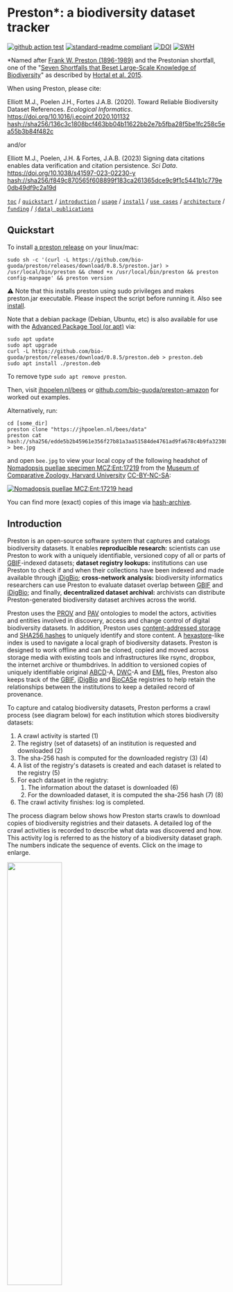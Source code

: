 # Preston*: a biodiversity dataset tracker

[![github action test](https://github.com/bio-guoda/preston/actions/workflows/maven.yml/badge.svg)](https://github.com/bio-guoda/preston/actions/workflows/maven.yml) [![standard-readme compliant](https://img.shields.io/badge/standard--readme-OK-green.svg?style=flat-square)](https://github.com/RichardLitt/standard-readme) [![DOI](https://zenodo.org/badge/DOI/10.5281/zenodo.1410544.svg)](https://doi.org/10.5281/zenodo.1410544) [![SWH](https://archive.softwareheritage.org/badge/swh:1:dir:dc8541724e2ef24935762a206c43afda97af1f9f/)](https://archive.softwareheritage.org/swh:1:dir:dc8541724e2ef24935762a206c43afda97af1f9f;origin=https://github.com/bio-guoda/preston;visit=swh:1:snp:6d8f8de5f4d16a339f600e4bf15f96550aa82fac;anchor=swh:1:rev:2a4f0e2a4d8f0f6a50584792bfe8dad0541746bc)

 *Named after [Frank W. Preston (1896-1989)](https://en.wikipedia.org/wiki/Frank_W._Preston) and the Prestonian shortfall, one of the "[Seven Shortfalls that Beset Large-Scale Knowledge of Biodiversity](https://doi.org/10.1146/annurev-ecolsys-112414-054400)" as described by [Hortal et al. 2015](https://doi.org/10.1146/annurev-ecolsys-112414-054400).

When using Preston, please cite:

Elliott M.J., Poelen J.H., Fortes J.A.B. (2020). Toward Reliable Biodiversity Dataset References. *Ecological Informatics*. https://doi.org/10.1016/j.ecoinf.2020.101132 [hash://sha256/136c3c1808bcf463bb04b11622bb2e7b5fba28f5be1fc258c5ea55b3b84f482c](https://linker.bio/hash://sha256/136c3c1808bcf463bb04b11622bb2e7b5fba28f5be1fc258c5ea55b3b84f482c) 

and/or

Elliott M.J., Poelen, J.H. & Fortes, J.A.B. (2023) Signing data citations enables data verification and citation persistence. *Sci Data*. https://doi.org/10.1038/s41597-023-02230-y [hash://sha256/f849c870565f608899f183ca261365dce9c9f1c5441b1c779e0db49df9c2a19d](https://linker.bio/hash://sha256/f849c870565f608899f183ca261365dce9c9f1c5441b1c779e0db49df9c2a19d) 


[`toc`](#table-of-contents) / [`quickstart`](#quickstart) / [`introduction`](#introduction) / [`usage`](#usage) / [`install`](#install) / [`use cases`](#use-cases) / [`architecture`](docs/architecture.md) / [`funding`](#funding) / [`(data) publications`](#publications)

## Quickstart
To install [a preston release](../../releases) on your linux/mac: 

```console
sudo sh -c '(curl -L https://github.com/bio-guoda/preston/releases/download/0.8.5/preston.jar) > /usr/local/bin/preston && chmod +x /usr/local/bin/preston && preston config-manpage' && preston version
```
:warning: Note that this installs preston using sudo privileges and makes preston.jar executable. Please inspect the script before running it. Also see [install](#install).

Note that a debian package (Debian, Ubuntu, etc) is also available for use with the [Advanced Package Tool (or apt)](https://en.wikipedia.org/wiki/APT_(software)) via:

```console
sudo apt update
sudo apt upgrade
curl -L https://github.com/bio-guoda/preston/releases/download/0.8.5/preston.deb > preston.deb
sudo apt install ./preston.deb
```

To remove type ```sudo apt remove preston```.


Then, visit [jhpoelen.nl/bees](https://jhpoelen.nl/bees) or [github.com/bio-guoda/preston-amazon](https://github.com/bio-guoda/preston-amazon) for worked out examples. 

Alternatively, run:

```
cd [some_dir]
preston clone "https://jhpoelen.nl/bees/data"
preston cat hash://sha256/edde5b2b45961e356f27b81a3aa51584de4761ad9fa678c4b9fa3230808ea356 > bee.jpg
```
and open ```bee.jpg``` to view your local copy of the following headshot of [Nomadopsis puellae specimen MCZ:Ent:17219](https://mczbase.mcz.harvard.edu/guid/MCZ:Ent:17219) from the [Museum of Comparative Zoology, Harvard University](https://mcz.harvard.edu/) [CC-BY-NC-SA](http://creativecommons.org/licences/by-nc-sa/3.0/legalcode):

[![Nomadopsis puellae MCZ:Ent:17219 head](http://mczbase.mcz.harvard.edu/specimen_images/entomology/large/MCZ-ENT00017219_Spinoliella_puellae_hef.jpg)](http://mczbase.mcz.harvard.edu/media/1493651)

You can find more (exact) copies of this image via [hash-archive](https://hash-archive.carlboettiger.info/sources/hash://sha256/edde5b2b45961e356f27b81a3aa51584de4761ad9fa678c4b9fa3230808ea356).

## Introduction

Preston is an open-source software system that captures and catalogs biodiversity datasets. It enables **reproducible research:** scientists can use Preston to work with a uniquely identifiable, versioned copy of all or parts of [GBIF](https://gbif.org)-indexed datasets; **dataset registry lookups:** institutions can use Preston to check if and when their collections have been indexed and made available through [iDigBio](https://idigbio.org); **cross-network analysis:** biodiversity informatics researchers can use Preston to evaluate dataset overlap between [GBIF](https://gbif.org) and [iDigBio](https://idigbio.org); and finally, **decentralized dataset archival:** archivists can distribute Preston-generated biodiversity dataset archives across the world. 

Preston uses the [PROV](https://www.w3.org/TR/prov-o/) and [PAV](https://pav-ontology.github.io/pav/) ontologies to model the actors, activities and entities involved in discovery, access and change control of digital biodiversity datasets. In addition, Preston uses [content-addressed storage](https://bentrask.com/?q=hash://sha256/98493caa8b37eaa26343bbf73f232597a3ccda20498563327a4c3713821df892) and [SHA256 hashes](https://en.wikipedia.org/wiki/SHA-2) to uniquely identify and store content. A [hexastore](https://people.csail.mit.edu/tdanford/6830papers/weiss-hexastore.pdf)-like index is used to navigate a local graph of biodiversity datasets. Preston is designed to work offline and can be cloned, copied and moved across storage media with existing tools and infrastructures like rsync, dropbox, the internet archive or thumbdrives. In addition to versioned copies of uniquely identifiable original [ABCD](http://tdwg.github.io/abcd/ABCD_v206.html)-A, [DWC](http://rs.tdwg.org/dwc/)-A and [EML](https://www.researchgate.net/profile/Oliver_Guenther/publication/228958840_EML-the_Environmental_Markup_Language/links/0046351ee4c535bf56000000.pdf?inViewer=true&disableCoverPage=true&origin=publication_detail) files, Preston also keeps track of the [GBIF](https://gbif.org), [iDigBio](https://idigbio.org) and [BioCASe](http://biocasemonitor.biodiv.naturkundemuseum-berlin.de/index.php/Main_Page) registries to help retain the relationships between the institutions to keep a detailed record of provenance. 

To capture and catalog biodiversity datasets, Preston performs a crawl process (see diagram below) for each institution which stores biodiversity datasets:
1. A crawl activity is started (1)
2. The registry (set of datasets) of an institution is requested and downloaded (2)
3. The sha-256 hash is computed for the downloaded registry (3) (4)
4. A list of the registry's datasets is created and each dataset is related to the registry (5)
5. For each dataset in the registry:
   1. The information about the dataset is downloaded (6)
   2. For the downloaded dataset, it is computed the sha-256 hash (7) (8)
6. The crawl activity finishes: log is completed.

The process diagram below shows how Preston starts crawls to download copies of biodiversity registries and their datasets. A detailed log of the crawl activities is recorded to describe what data was discovered and how. This activity log is referred to as the history of a biodiversity dataset graph. The numbers indicate the sequence of events. Click on the image to enlarge. 

<img src="https://raw.githubusercontent.com/bio-guoda/preston/main/docs/process.png" width="50%">

The figure above shows how Preston starts (1) a crawl activity. This crawl activity then accesses (2) a registry to save (3,4) a snapshot (or version) of it. Now, datasets referenced in this registry version are accessed, downloaded and saved (6,7,8). After all this, the crawl activity saves the log that contains its activities (1-8) as a version of a biodiversity dataset and linked to previous versions (see figure below). This log can be used to retrace the steps of the crawl activity to reconstruct the relationships between the registries, datasets as well as their respective content signatures or content hashes. Actual instances of crawl activities contain multiple registries (e.g., GBIF, iDigBio) and potentially thousands of datasets.   

<img src="https://raw.githubusercontent.com/bio-guoda/preston/main/docs/history.png">

If you haven't yet tried Preston, please see the [Installation](#install) section. Please also see [a template repository](https://github.com/bio-guoda/preston-amazon) and [use cases](#use-cases) for examples. If you are interested in learning how Preston works, please visit the [architecture](docs/architecture.md) page.

## Table of Contents
 
 * [Usage](#usage) - command available on the preston commandline tool
   * [Documentation](docs/preston.adoc)
   * [Command Line Tool](#command-line-tool)
      * [`update`](#update) - update or track a biodiversity dataset graph
      * [`ls`](#ls) - list/print biodiversity dataset graph
      * [`get`](#get) - print biodiversity dataset graph node (e.g., dwca)
      * [`history`](#history) - show history of biodiversity dataset graph node
      * [`copyTo`](#copyTo) - copies local versioned dataset graphs to another location
      * [`check`](#check) / [`verify`](#verify) - verify/check the integrity of the locally versioned dataset graphs and their datasets.
   * [Use Cases](#use-cases)
      * [`mining citations`](#mining-citations)
      * [`web access`](#web-access) ([`nginx`](#nginx) / [`caddy`](#caddy))
      * [`archiving`](#archiving) ([`rsync`](#rsync) / [`archive.org`](#archiveorg) / [`preston remote`](#preston-remote))
      * [`data access monitor`](#data-access-monitor)
      * [`compare versions`](#compare-versions)
      * [`generating citations`](#generating-citations)
      * [`finding copies with hash-archive.org`](#finding-copies-with-hash-archiveorg)
      * [`tracking a GBIF IPT`](#tracking-a-gbif-ipt)
      * [`finding text in tracked contents`](#finding-text-in-tracked-contents)
      * [`generating publication using Jekyll`](#jekyll-publication)
      * [`parallel content tracking`](#parallel-content-tracking)
 * [Prerequisites](#prerequisites)
 * [Install](#install)
   * [`standalone`](#standalone)
   * [`docker`](#docker)
   * [`running periodically`](#running-periodically)
 * [Building](#building)
 * [Contribute](#contribute)
 * [License](#license)

## Usage

Preston was designed with the [unix philosophy](https://en.wikipedia.org/wiki/Unix_philosophy) in mind: a simple tool with a specific focus that works well with others. For Preston, the focus is keeping track of biodiversity archives available through registries like [GBIF](https://gbif.org), [iDigBio](https://idigbio.org) and [BioCASe](http://biocasemonitor.biodiv.naturkundemuseum-berlin.de/index.php/Main_Page). The functionality is currently available through a command line tool.

### Docs

For documentation in man-pages style, see [docs/preston.adoc](docs/preston.adoc).

### Command Line Tool

The command line tool provides four commands: ```update```, ```ls```, ```get``` and ```history```. In short, the commands are used to track and access DwC-A, EMLs and various registries. The output of the tools is [nquads](https://www.w3.org/TR/n-quads/) or [tsv](https://www.iana.org/assignments/media-types/text/tab-separated-values). Both output formats are structured in "columns" to form a three-term sentence per line. In a way, this output is telling you the story of your local biodiversity data graph in terms of simple sentences. This line-by-line format helps to re-use existing text processing tools like awk, sed, cut, etc. Also, tab-separated-values output plays well with spreadsheet applications and [R](https://r-project.org).

The examples below assume that you've created a shortcut ```preston``` to ```java -jar preston.jar ``` (see [installation](#install)).

#### `update`

The ```update``` command updates your local biodiversity dataset graph using remote resources. By default, Preston uses GBIF, iDigBio and BioCASe to retrieve associated registries and data archives. The output is statements, expressed in nquads (or nquad-like tsv). An in-depth discussion of rdf, nquads and related topics are beyond the current scope. However, with a little patience, you can probably figure out what Preston is trying to communicate.

For instance:

```console
$ preston update
<https://preston.guoda.bio> <http://www.w3.org/1999/02/22-rdf-syntax-ns#type> <http://www.w3.org/ns/prov#SoftwareAgent> .
<https://preston.guoda.bio> <http://www.w3.org/1999/02/22-rdf-syntax-ns#type> <http://www.w3.org/ns/prov#Agent> .
<https://preston.guoda.bio> <http://purl.org/dc/terms/description> "Preston is a software program that finds, archives and provides access to biodiversity datasets."@en .
<0b472626-1ef2-4c84-ab8f-9e455f7b6bb6> <http://www.w3.org/1999/02/22-rdf-syntax-ns#type> <http://www.w3.org/ns/prov#Activity> .
<0b472626-1ef2-4c84-ab8f-9e455f7b6bb6> <http://purl.org/dc/terms/description> "A crawl event that discovers biodiversity archives."@en .
<0b472626-1ef2-4c84-ab8f-9e455f7b6bb6> <http://www.w3.org/ns/prov#startedAtTime> "2018-09-05T04:42:40.108Z"^^<http://www.w3.org/2001/XMLSchema#dateTime> .
<0b472626-1ef2-4c84-ab8f-9e455f7b6bb6> <http://www.w3.org/ns/prov#wasStartedBy> <https://preston.guoda.bio> .
<0659a54f-b713-4f86-a917-5be166a14110> <http://www.w3.org/1999/02/22-rdf-syntax-ns#type> <http://www.w3.org/ns/prov#Entity> .
...
```

tells us that there's a software program called "Preston" that started a crawl on 2018-09-05 . A little farther down, you'll see things like:

```console
<https://gbif.org> <http://www.w3.org/1999/02/22-rdf-syntax-ns#type> <http://www.w3.org/ns/prov#Organization> .
<https://api.gbif.org/v1/dataset> <http://purl.org/dc/terms/description> "Provides a registry of Darwin Core archives, and EML descriptors."@en .
<https://api.gbif.org/v1/dataset> <http://purl.org/pav/createdBy> <https://gbif.org> .
<https://api.gbif.org/v1/dataset> <http://purl.org/dc/elements/1.1/format> "application/json" .
<https://api.gbif.org/v1/dataset> <http://purl.org/pav/hasVersion> <hash://sha256/5d1bb4f3a5a9da63fc76efc4d7b4a7debbec954bfd056544225c294fff679b4c> .
```

which says that GBIF, an organization created a registry that has a version at <hash://sha256/5d1bb4f3a5a9da63fc76efc4d7b4a7debbec954bfd056544225c294fff679b4c> . This weird looking url is a [content-addressed hash](https://bentrask.com/?q=hash://sha256/98493caa8b37eaa26343bbf73f232597a3ccda20498563327a4c3713821df892). Rather than describing where things are (e.g., https://eol.org), content-addressed hashes describe what they contain. 

If you don't want to download the entire biodiversity dataset graph (~60GB) onto your computer, you can also use [GBIF's dataset registry search api](https://www.gbif.org/developer/registry) as a starting point. For instance, if you run ```preston update "http://api.gbif.org/v1/dataset/suggest?q=Amazon&amp;type=OCCURRENCE"```, you only get occurence datasets that GBIF suggests are related to the Amazon. If you track these suggested datasets, you might see something like:

```console
<http://plazi.cs.umb.edu/GgServer/dwca/FFBEFF81FE1A9007FFDFFC38FFDCFF90.zip> <http://purl.org/dc/elements/1.1/format> "application/dwca" .
<hash://sha256/5cba2f513fee9e1811fe023d54e074df2d562b4169b801f15abacd772e7528f8> <http://www.w3.org/ns/prov#generatedAtTime> "2018-09-05T05:11:33.592Z"^^<http://www.w3.org/2001/XMLSchema#dateTime> .
<hash://sha256/5cba2f513fee9e1811fe023d54e074df2d562b4169b801f15abacd772e7528f8> <http://www.w3.org/ns/prov#wasGeneratedBy> <21de25a8-927f-49a1-99be-725f1f506232> .
<http://plazi.cs.umb.edu/GgServer/dwca/FFBEFF81FE1A9007FFDFFC38FFDCFF90.zip> <http://purl.org/pav/hasVersion> <hash://sha256/5cba2f513fee9e1811fe023d54e074df2d562b4169b801f15abacd772e7528f8> .
```

which tells us that a [darwin core archive](http://plazi.cs.umb.edu/GgServer/dwca/FFBEFF81FE1A9007FFDFFC38FFDCFF90.zip) was found and a copy of it was made on 2018-09-05. The copy, or version, has a content hash of hash://sha256/5cba2f513fee9e1811fe023d54e074df2d562b4169b801f15abacd772e7528f8 . Incidentally, you can reach this same exact dataset at [web-accessible preston archive](https://deeplinker.bio/5cba2f513fee9e1811fe023d54e074df2d562b4169b801f15abacd772e7528f8). With this, we established that on 2018-09-05 a specific web addressed produced a specific content. On the next update run, Preston will download the content again. If the content is the same as before, nothing happens. If the content changed, a new version will be created associated with the same address, establishing a versioning of the content produced by the web address. This is addressed in a statement like ```<some hash> <.../previousVersion> <some previous hash>```. 

So, in a nutshell, the update process produces a detailed record of which resources are downloaded, what they look like and were they came from. You can retrieve the record of a successful run by using `ls`.

#### `ls`  

`ls` print the results of the previous updates. An update always refers to a previous update, so that a complete history can be printed / replayed of all past updates. So, the `ls` commands lists your (local) copy of the biodiversity dataset graph. 

#### `get`

`get` retrieves a specific node in the biodiversity dataset graph. This can be a darwin core archive, EML file but also a copy of the iDigBio publisher registry. For instance, if you'd like to retrieve the node with DwC-A content, get the file and list the content using ```unzip``` and access the references in the taxa.txt file.

```console
$ preston get hash://sha256/5cba2f513fee9e1811fe023d54e074df2d562b4169b801f15abacd772e7528f8 > dwca.zip 
$ unzip -l dwca.zip 
Archive:  bla.zip
  Length      Date    Time    Name
---------  ---------- -----   ----
    11694  2016-01-03 13:36   meta.xml
     4664  2016-01-03 13:36   eml.xml
     5533  2017-06-20 02:39   taxa.txt
      284  2017-06-20 02:39   occurrences.txt
    16978  2017-06-20 02:39   description.txt
       54  2017-06-20 02:39   distribution.txt
    48439  2017-06-20 02:39   media.txt
     9280  2017-06-20 02:39   references.txt
       33  2017-06-20 02:39   vernaculars.txt
---------                     -------
    96959                     9 files
$ unzip -p dwca.zip taxa.txt | cut -f16
references
http://treatment.plazi.org/id/038787F9FE149009FED7FE39FEA9FCEE
http://treatment.plazi.org/id/038787F9FE1B9004FED7FA49FE99FA06
http://treatment.plazi.org/id/038787F9FE1E9002FED7FA5EFC1FFE3E
```

The implication of using content addressed storage is that if the hash is the same, you are guaranteed that the content is the same. So, you can reproduce the **exact** same results above if you have a file with the same content hash.


#### `history`

History helps to list your local content versions associated with a web address. Because the internet today might not be the internet of yesterday, and because publishers update their content for various reasons, Preston helps you keep track of the different versions retrieved from a particular location. Just like the [Internet Archive](https://archive.org)'s Way Back Machine keeps track of web page content, Preston helps you keep track of the datasets that you are interested in. 

To inspect the history you can type:

```console
$ preston history
<0659a54f-b713-4f86-a917-5be166a14110> <http://purl.org/pav/hasVersion> <hash://sha256/c253a5311a20c2fc082bf9bac87a1ec5eb6e4e51ff936e7be20c29c8e77dee55> .
<hash://sha256/b83cf099449dae3f633af618b19d05013953e7a1d7d97bc5ac01afd7bd9abe5d> <http://www.w3.org/ns/prov#generatedAtTime> "2018-09-04T20:48:35.096Z" .
<hash://sha256/b83cf099449dae3f633af618b19d05013953e7a1d7d97bc5ac01afd7bd9abe5d> <http://purl.org/pav/previousVersion> <hash://sha256/c253a5311a20c2fc082bf9bac87a1ec5eb6e4e51ff936e7be20c29c8e77dee55> .
<hash://sha256/7efdea9263e57605d2d2d8b79ccd26a55743123d0c974140c72c8c1cfc679b93> <http://www.w3.org/ns/prov#generatedAtTime> "2018-09-04T23:14:22.292Z" .
<hash://sha256/7efdea9263e57605d2d2d8b79ccd26a55743123d0c974140c72c8c1cfc679b93> <http://purl.org/pav/previousVersion> <hash://sha256/b83cf099449dae3f633af618b19d05013953e7a1d7d97bc5ac01afd7bd9abe5d> .
...
``` 

By default, the `history` command shows the versions of your local biodiversity dataset graph as a **whole**. A list of versions associated with the sequence of updates. If you'd like to know what the UUID 0659a54f-b713-4f86-a917-5be166a14110 is described as, you can use `ls` and filter by the UUID:

```console
$ preston ls | grep 0659a54f-b713-4f86-a917-5be166a14110
<0659a54f-b713-4f86-a917-5be166a14110> <http://www.w3.org/1999/02/22-rdf-syntax-ns#type> <http://www.w3.org/ns/prov#Entity> .
<0659a54f-b713-4f86-a917-5be166a14110> <http://purl.org/dc/terms/description> "A biodiversity dataset graph archive."@en .
```

So, the UUID ending with 4110 is described as "A biodiversity dataset graph archive". This UUID is the same across all Preston updates, so in a way we are helping to create different versions of the same "a biodiversity dataset graph". Good to know right? 

#### `copyTo`

Preston stores versioned copies of biodiversity dataset graphs and their associated datasets in the ```data/``` directory. The ```copyTo``` command moves the locally available biodiversity dataset graphs and their data to another location.

```console 
$ preston copyTo /home/someuser/target/data
indexing... done.
copying... [0.1]%
[...]
Copied [279636] datasets from [/home/someuser/source/data] to [/home/someuser/target/data] in [543] minutes.
```

#### `check`
#### `verify`

The `check` (aka `verify`) command takes the locally available versions of the dataset graph and verifies that the associated datasets are also available locally. In addition, the content hash (e.g., hash://sha256/...) for each local dataset graph and dataset is re-computed to verify that the content is still consistent with the content hash signatures recorded previously. The `check` command produces tab-separated values with five columns. The first column is the content hash of the file being checked, the second contains the location of the locally cached file, the third contains OK/FAIL to record the success of the check, the fourth gives a reason for check outcome and the fifth contains the total number of bytes of the local file associated with the hash.

```console
$ preston check
hash://sha256/3eff98d4b66368fd8d1f8fa1af6a057774d8a407a4771490beeb9e7add76f362  file://some/path/3e/ff/3eff98d4b66368fd8d1f8fa1af6a057774d8a407a4771490beeb9e7add76f362  OK     CONTENT_PRESENT_VALID_HASH   89931
hash://sha256/184886cc6ae4490a49a70b6fd9a3e1dfafce433fc8e3d022c89e0b75ea3cda0b  file://some/path/18/48/184886cc6ae4490a49a70b6fd9a3e1dfafce433fc8e3d022c89e0b75ea3cda0b  OK     CONTENT_PRESENT_VALID_HASH   210344
...
```

### Use Cases

In the previous section the commands `update`, `ls`, `get` and `history` were introduced. Now, some use cases are covered to show how to combine these basic commands to make for useful operations. This is by no means an exhaustive list of all the potential uses, but instead is just to provide some inspiration on how to get the most out of preston.

#### Mining Citations

The Ecological Metadata Language (EML) files contain citations, and your biodiversity dataset graph contains EML files. To extract all citations you can do:

```console
# first make a list of all the emls
preston ls --log tsv | grep application/eml | cut -f1 > emls.txt
# then 
preston ls -l tsv | grep -f emls.txt | grep "Version" | grep hash | cut -f3 | preston get | grep citation | sed 's/<[^>]*>//g' > citations.txt
head citations.txt
            HW Jackson C, Ochieng J, Musila S, Navarro R, Kanga E (2018): A Checklist of the Mammals of Arabuko-Sokoke Forest, Kenya, 2018. v1.0. A Rocha Kenya. Dataset/Checklist. http://ipt.museums.or.ke/ipt/resource?r=asfmammals&amp;v=1.0
            Adda M., Sanou L., Bori H., 2018. Specimens d&apos;herbier de la flore du Niger. Données d&apos;occurrence publiées dans le cadre du Prjet BID Régional. CNSF-Niger  					
                Michel.C., 2000. Arbres,arbustes et lianes des zones sèches d&apos;Afrique de l&apos;Ouest.3ème édition.Quae.MNHN.573p.
            Hendrickson D A, Cohen A, Casarez M (2018): Ichthyology. v1.3. University of Texas at Austin, Biodiversity Collections. Dataset/Occurrence. http://ipt.tacc.utexas.edu/resource?r=tnhci&amp;v=1.3
            Urrutia N S (2014): Caracterización Florística de un Área Degradada por Actividad Minera en la Costa Caucana. v2.0. Instituto de Investigaciones Ambientales del Pacifico John Von Neumann (IIAP). Dataset/Occurrence. http://doi.org/10.15472/mkjqef

```
So, now we have a way to attribute each and every dataset individually.

#### Archiving

Preston creates a "data" folder that stores the biodiversity datasets and associated information. For archiving, you can take this "data" folder, copy it and move it somewhere safe. You can also use tools like [git-annex](http://git-annex.branchable.com), [rsync](https://en.wikipedia.org/wiki/Rsync), or use distributed storage systems like the [Interplanetary File System (ipfs)](https://ipfs.io) or [Dat](https://dat-project.org). 

##### Rsync
For instance, assuming that a preston data directory exists on a ```serverA``` which has ssh and rsync installed on it, you can keep a local copy in sync by running the following command on your local server:

```
$ rsync -Pavz preston@someserver:~/preston-archive/data /home/someuser/preston-archive/
```

where someserver is the remote server you'd like to sync with and /home/someuser/preston-archive is the place on your own server you'd like to store the rsync-ed Preston archive.

On a consumer internet connection with bandwidth < 10Mb/s, an initial sync with a remote trans-atlantic server with a 67GB preston archive took about 3 days. After the initial sync, only files that you don't have yet are included. For instance, if no new files are added to the remote preston archive, a sync take a few minutes instead of hours or days. 

Note that ssh and rsync comes with frequently used linux distributions like Ubuntu v18.04 by default). 

##### Preston Remote

Alternatively, you can use an existing Preston remote (a publicly accessible Preston instance) to populate your local Preston installation using 

```shell
$ preston cp --remote https://deeplinker.bio /some/local/path 
indexing...
...
```

Please note that depending on the size of the biodiversity datasets graph, this might take a while (hours, days, weeks depending on your network bandwidth). Unfortunately, at the time of writing, a progress monitor for the copy process is lacking.  

##### Archive.org

The [Internet Archive](https://archive.org), a 501(c)(3) non-profit, is building a digital library of Internet sites and other cultural artifacts in digital form. Like a paper library, we provide free access to researchers, historians, scholars, the print disabled, and the general public. Our mission is to provide Universal Access to All Knowledge.

One of the services of the Internet Archive is the [Wayback Machine](https://archive.org/web/) .  If your Preston archive is [Web Accessible](#web-access), you can use the Wayback Machine to make snapshots of your cached datasets. The bash scripts below can be used to do so.

```bash
#!/bin/bash
# Register all preston urls with internet-archive.org
#
set -x

domain="https:\/\/deeplinker\.bio"

function register_with_internet_archive {
  zcat $1 | grep "hash:\/\/sha256" | sort | uniq | sed -e "s/hash:\/\/sha256/${domain}/g" | tee domain_urls.txt | sed -e 's/^/https:\/\/archive.org\/wayback\/available?url=/g' | xargs --no-run-if-empty -L1 curl -s | jq --raw-output ".archived_snapshots.closest | select(.available == true) | .url" | sort | uniq > domain_url_available_snapshots.txt

  cat domain_url_available_snapshots.txt | sed -e "s/^.*${domain}//g" | sed -e "s/^/${domain}/g" > domain_urls_archived.txt
 
  diff --changed-group-format='%>' --unchanged-group-format='' domain_urls_archived.txt domain_urls.txt > domain_urls_to_be_archived.txt 
  
  cat domain_urls_to_be_archived.txt | sed -e "s/^/https:\/\/web.archive.org\/save\//g" | tee domain_urls_save_request.txt | xargs --no-run-if-empty -L1 curl -s 
}

/usr/local/bin/preston ls -l tsv | grep Version | head -n13 | cut -f1,3 | tr '\t' '\n' | grep -v "${domain}/\.well-known/genid" | sort | uniq | gzip > url_uniq.tsv.gz

register_with_internet_archive url_uniq.tsv.gz
```

In the script above, a list of urls is extracted and registered with archive.org if they haven't already. 

Another way to submit content to the Internet Archive is using their s3-like interface via the [Internet Archive Command-line Interface](https://archive.org/services/docs/api/internetarchive/installation.html). Assuming that your preston archive is stored in ```/home/preston/preston-archive```, your Internet Archive project id is ```preston-archive``` and that the commandline tool ```ia``` is configured properly, you can upload all the data using:

```bash
#!/bin/bash
find /home/preston/preston-archive | grep -v "tmp" | grep "data.*/data$" | sed 's/.*preston-archive\///g' | xargs -L1 bash -c 'echo upload preston-archive /home/preston/preston-archive/$0 --remote-name=$0' | tee uploaded_req.txt | xargs -L1 ia  
```


#### Web Access

If you'd like to make your Preston archive accessible via http/https by using a [nginx webserver](http://nginx.org), you can use a following address mapping to your [nginx configuration](https://nginx.org/en/docs/beginners_guide.html):

##### ```nginx``` 
```console
location ~ "/\.well-known/genid/" {
		return 302 https://www.w3.org/TR/rdf11-concepts/#section-skolemization;
}

location ~ "^/([0-9a-f]{2})([0-9a-f]{2})([0-9a-f]{2})([0-9a-f]{58})$" {
            	try_files /preston/$1/$2/$uri =404;
}
```
The first ```location``` block redirects any URIs describing [skolemized blank nodes](https://www.w3.org/TR/rdf11-concepts/#section-skolemization) to the appropriate [w3c](https://w3c.org) documentation on the topic. The second ```location``` block configures the server to attempt to retrieve a static file with a 64 hexadecimal sha256 hash from the appropriate ```data``` file in preston archive directory on the web server. 

For more examples, please see the [nginx configuration](https://github.com/bio-guoda/preston-service/blob/main/nginx/repo.jhpoelen.nl) for the proxying the [md5](https://github.com/bio-guoda/preston-service/blob/main/systemd/system/preston-server-md5.service), [sha1](https://github.com/bio-guoda/preston-service/blob/main/systemd/system/preston-server-sha1.service), and [sha256](https://github.com/bio-guoda/preston-service/blob/main/systemd/system/preston-server-sha256.service) server deployments. At time of writing, these were the configurations used to power. 

##### ```caddy```
Similary, for [Caddy](https://caddyserver.com), add the following to your ```Caddyfile```:

```console
redir 302 {
  if {path} starts_with /.well-known/genid/
  https://www.w3.org/TR/rdf11-concepts/#section-skolemization
}

rewrite {
  r ^/([0-9a-f]{2})([0-9a-f]{2})([0-9a-f]{2})([0-9a-f]{58})$
  to data/{1}/{2}/{path}
}
```
Where you can replace ```data/``` with the relative location of the local preston archive data directory.

With this, you can access your Preston archive remotely using the URLs like ```https://someserver/[sha256 content hash]``` . So, if you'd like to dereference (or download) ```hash://sha256/1846abf2b9623697cf9b2212e019bc1f6dc4a20da51b3b5629bfb964dc808c02``` , you can now point your http client or browser at ```https://someserver/1846abf2b9623697cf9b2212e019bc1f6dc4a20da51b3b5629bfb964dc808c02``` . Note that you do not need any other software than the (standard) nginx webserver, because you are serving the content as static files from the file system of your server. 

#### Data Access Monitor

By running [`update`](#update) periodically and checking for "blank", or "missing" nodes (see [blank skolemization](https://www.w3.org/TR/rdf11-concepts/#section-skolemization)), you can make a list of the dataset providers that went offline or are not responding.

The example below was created on 2018-09-05 using biodiversity dataset graph with hash [hash://sha256/7efdea9263e57605d2d2d8b79ccd26a55743123d0c974140c72c8c1cfc679b93](https://deeplinker.bio/7efdea9263e57605d2d2d8b79ccd26a55743123d0c974140c72c8c1cfc679b93).

```console
$ preston ls -l tsv | grep "/.well-known/genid/" | grep "Version" | cut -f1,3 | tr '\t' '\n' | grep -v "/.well-known/genid/" | grep -v "hash" | sort | uniq -c | sort -nr | head -n10
     21 http://187.32.44.123/ipt/eml.do?r=camporupestre-15plot-survey-sampling-itacolomi-lagoa076-checklist
     21 http://187.32.44.123/ipt/eml.do?r=camporupestre-15plot-survey-sampling-itacolomi-calais107-checklist
     12 http://187.32.44.123/ipt/eml.do?r=2014-10-12-ufv-leep-buriti-543b4b1b47b42
      6 http://xbiod.osu.edu/ipt/eml.do?r=rome
      6 http://xbiod.osu.edu/ipt/eml.do?r=osuc
      6 http://xbiod.osu.edu/ipt/archive.do?r=rome
      6 http://91.151.189.38:8080/viript/eml.do?r=Avena_herbarium1
      3 http://xbiod.osu.edu/ipt/eml.do?r=ucfc
      3 http://xbiod.osu.edu/ipt/eml.do?r=proctos
      3 http://xbiod.osu.edu/ipt/eml.do?r=platys
```
 
#### Compare Versions

Keeping track of changes across a diverse consortium of data publishers is necessary for reproducible workflows and reliable results. As datasets change, Preston can help you give insights into what changed *exactly*. For instance, the GBIF dataset registry changes as datasets are added, updated or deprecated. Below is an example of two version of the  https://api.gbif.org/v1/dataset endpoint, one from 2018-09-03 and the other from 2018-09-04. Using ```jq``` and ```diff``` in combination with ```preston get``` and ```preston history``` gives us a way to check and see what changed.

```console
$ preston ls | grep https://api.gbif.org/v1/dataset
<https://api.gbif.org/v1/dataset> <http://purl.org/pav/hasVersion> <hash://sha256/184886cc6ae4490a49a70b6fd9a3e1dfafce433fc8e3d022c89e0b75ea3cda0b> .
<https://api.gbif.org/v1/dataset> <http://purl.org/pav/hasVersion> <hash://sha256/1846abf2b9623697cf9b2212e019bc1f6dc4a20da51b3b5629bfb964dc808c02> .
$ preston get hash://sha256/184886cc6ae4490a49a70b6fd9a3e1dfafce433fc8e3d022c89e0b75ea3cda0b | jq . > one.json
$ preston get hash://sha256/1846abf2b9623697cf9b2212e019bc1f6dc4a20da51b3b5629bfb964dc808c02 | jq . > two.json
$ diff one.json two.json
20c20
<         "text": "Ali P A, Maddison W P, Zahid M, Butt A (2017). New chrysilline and aelurilline jumping spiders from Pakistan (Araneae, Salticidae). Plazi.org taxonomic treatments database. Checklist dataset https://doi.org/10.3897/zookeys.783.21985 accessed via GBIF.org on 2018-08-31."
---
>         "text": "Ali P A, Maddison W P, Zahid M, Butt A (2017). New chrysilline and aelurilline jumping spiders from Pakistan (Araneae, Salticidae). Plazi.org taxonomic treatments database. Checklist dataset https://doi.org/10.3897/zookeys.783.21985 accessed via GBIF.org on 2018-09-03."
248c248
```


#### Generating Citations

Preston provides both a date and a content-based identifier for the datasets that you are using and the biodiversity dataset graph as a whole. Also, it produces the information in a format that is machine readable. This enables the automated generation of citations, for human or machine consumption, as evidenced by the reference to a [particular version of the biodiversity dataset graph](https://deeplinker.bio/7efdea9263e57605d2d2d8b79ccd26a55743123d0c974140c72c8c1cfc679b93) in the previous section. 

So now, instead of a citation to a dataset like:

Levatich T, Padilla F (2017). EOD - eBird Observation Dataset. Cornell Lab of Ornithology. Occurrence dataset [https://doi.org/10.15468/aomfnb](https://doi.org/10.15468/aomfnb) accessed via [GBIF.org](https://gbif.org) on 2018-09-11.

A citation might look something like:

Levatich T, Padilla F (2017). EOD - eBird Observation Dataset. Cornell Lab of Ornithology. Occurrence dataset [hash://sha256/29d30b566f924355a383b13cd48c3aa239d42cba0a55f4ccfc2930289b88b43c](https://deeplinker.bio/29d30b566f924355a383b13cd48c3aa239d42cba0a55f4ccfc2930289b88b43c) accessed at [http://ebirddata.ornith.cornell.edu/downloads/gbiff/dwca-1.0.zip](http://ebirddata.ornith.cornell.edu/downloads/gbiff/dwca-1.0.zip) at 2018-09-02 with provenance [hash://sha256/b83cf099449dae3f633af618b19d05013953e7a1d7d97bc5ac01afd7bd9abe5d](https://deeplinker.bio/b83cf099449dae3f633af618b19d05013953e7a1d7d97bc5ac01afd7bd9abe5d) .

The latter citation tells you exactly what file was used and where it came from. The former tells you that some eBird dataset was accessed via GBIF on a specific date and leaves it up to the reader to figure out exactly which dataset was used.

#### Finding copies with hash-archive.org

[hash-archive.org](https://hash-archive.carlboettiger.info) is a project by [Ben Trask](https://bentrask.com), the same person who suggested to use hash uris to represent content hashes (e.g., hash://sha256/...). The hash archive keeps track of what content specific urls created using content hashes. To make the hash archive update the hash associated with a url, you can send a http get request in the form of ```https://hash-archive.carlboettiger.info/api/enqueue/[some url]``` . For example, to register a url that is known to host an DwC-A at ```http://zoobank.org:8080/ipt/eml.do?r=zoobank```, you can click on https://hash-archive.carlboettiger.info/api/enqueue/http://zoobank.org:8080/ipt/eml.do?r=zoobank , or using curl like 


```sh
curl https://hash-archive.carlboettiger.info/api/enqueue/http://zoobank.org:8080/ipt/eml.do?r=zoobank
```

On successful completion of the request, hash-archive.org returns something like:

```json
{
    "url": "http://zoobank.org:8080/ipt/eml.do?r=zoobank",
    "timestamp": 1537269631,
    "status": 200,
    "type": "text/xml;charset=utf-8",
    "length": 3905,
    "hashes": [
        "md5-zyn7V5JlXkrqxJILT8ZfGw==",
        "sha1-SALPtju8vNii2S/Rt3R946iKc0g=",
        "sha256-yBrrBSjo86D8U4mniRsigr4ijoTAtXZ2aSJlhcTa1sQ=",
        "sha384-IguP+tlrYZ8QVBC86YIPxf/7CWFhU2HTzxI2DYLq40mo1dwcS5yn6qJb0SatWaUH",
        "sha512-sl3/Qm7Jd965F+QLkxbp/Xdsv7ZwWX6HKDgpwXk3OLyOGWpgym1HBSOEhRtMiH2g7MZzwKjyEyL4PajQAinj"
    ]
}
```

This response indicates that the hash archive has independently downloaded the EML url and calculated various content hashes. Now, you should be able to do to https://hash-archive.org/history/http://zoobank.org:8080/ipt/eml.do?r=zoobank , and see the history of content that this particular url has produced. 

In short, hash-archive provides a way to check whether content produced by a url has changed. Also, it provides a way to lookup which urls are associated with a unique content hash. 

The example (also see related [gist](https://gist.github.com/jhpoelen/0f531a8489c1001e92aae4c94a003ba3)) below shows how Preston was used to register biodiversity source urls as well as Preston web-accessible urls via https://deeplinker.bio (see [Web Access](#web-access)). 

```bash
#!/bin/bash
# Register all preston urls with hash-archive.org
#
# Please replace "deeplinker\.bio" instances below with you own escaped hostname of your Preston instance.

# see https://preston.guoda.bio on how to install preston
#

preston ls -l tsv | grep Version | cut -f1,3 | tr '\t' '\n' | grep -v "deeplinker\.bio/\.well-known/genid" | sort | uniq | sed -e 's/hash:\/\/sha256/https:\/\/deeplinker.bio/g' | sed -e 's/^/https:\/\/hash-archive.carlboettiger.info\/api\/enqueue\//g' | xargs -L1 curl 
```

If all web-accessible Preston instances would periodically register their content like this, https://hash-archive.carlboettiger.info could serve as a way to lookup a backup for an archive that you got from an archive url that is no longer active.

#### Tracking a GBIF IPT 

[GBIF](https://gbif.org)'s [Integrated Publishing Toolkit (IPT)](https://www.gbif.org/ipt) helps to publish and register biodiversity datasets with GBIF. IPT provide a RSS feeds that lists publicly available collections/datasets. Using this RSS feed, Preston can track datasets of individual IPTs, such as GBIF Norway's IPT at https://data.gbif.no/ipt . You can find the RSS link at the bottom of the home page of the ipt. GBIF Norway's RSS feed is ```https://data.gbif.no/ipt/rss.do``` . Now, you can update/track the IPT using Preston by running:

```
preston update https://data.gbif.no/ipt/rss.do 
```

By running this periodically, you can keep track of dataset changes and retain historic datasets in your Preston archive.  

#### Finding Text in Tracked Contents

The `grep` (or `match`) command searches nodes in the biodiversity dataset graph for text that matches a specified pattern. For each match it finds, it outputs the text that was matched and its location, including the node it was found in and where to find the text inside the node. If the `match` command encounters compressed files (e.g., .gz files), it will first decompress them. Files inside file archives (e.g., zip files) will also be searched. If no search pattern is specified, the `grep` command searches for strings that looks like a URL.   

Here's the basic idea of matching/grepping text in a preston archive:
```console
$ preston ls | preston grep "[some regex]"
```

For a more complicated example, the entire Biodiversity Heritage Library is searched for occurrences "Aves" (birds) and characters preceding and following it. Notice the pattern ```preston ls | preston match [some regex]``` with a regex of ```[ A-Za-z]+Aves[ A-Za-z]+```. Also, note the remotes that point to various remote locations of the Biodiversity Heritage Library using the ```--remote``` option.

For more information, see Poelen, Jorrit H. (2019). A biodiversity dataset graph: BHL (Version 0.0.2) [Data set]. Zenodo. http://doi.org/10.5281/zenodo.3484555 .

```console
# find all mentions of text mentioning Aves (birds) in Biodiversity Heritage Library
$ preston ls --remote https://zenodo.org/record/3484555/files,https://deeplinker.bio\
 | preston grep --no-cache --remote https://deeplinker.bio,https://zenodo.org/record/3484555/files "[ A-Za-z]+Aves[ A-Za-z]+"\
 | head
<urn:uuid:17087386-391d-4192-b6fc-9a79daf846c6> <http://www.w3.org/1999/02/22-rdf-syntax-ns#type> <http://www.w3.org/ns/prov#Activity> <urn:uuid:17087386-391d-4192-b6fc-9a79daf846c6> .
<urn:uuid:17087386-391d-4192-b6fc-9a79daf846c6> <http://www.w3.org/ns/prov#used> <hash://sha256/e0c131ebf6ad2dce71ab9a10aa116dcedb219ae4539f9e5bf0e57b84f51f22ca> <urn:uuid:17087386-391d-4192-b6fc-9a79daf846c6> .
<urn:uuid:17087386-391d-4192-b6fc-9a79daf846c6> <http://purl.org/dc/terms/description> "An activity that finds the locations of text matching the regular expression '[ A-Za-z]+Aves[ A-Za-z]+' inside any encountered content (e.g., hash://sha256/... identifiers)."@en <urn:uuid:17087386-391d-4192-b6fc-9a79daf846c6> .
<cut:hash://sha256/e0c131ebf6ad2dce71ab9a10aa116dcedb219ae4539f9e5bf0e57b84f51f22ca!/b217065-217087> <http://www.w3.org/ns/prov#value> " Subclass Aves Carinate" <urn:uuid:17087386-391d-4192-b6fc-9a79daf846c6> .
<cut:hash://sha256/e0c131ebf6ad2dce71ab9a10aa116dcedb219ae4539f9e5bf0e57b84f51f22ca!/b217166-217188> <http://www.w3.org/ns/prov#value> " Subclass Aves Carinate" <urn:uuid:17087386-391d-4192-b6fc-9a79daf846c6> .
...
```

In the example above, two matches are ``` Subclass Aves Carinate``` in content ```hash://sha256/e0c131ebf6ad2dce71ab9a10aa116dcedb219ae4539f9e5bf0e57b84f51f22ca```, content retrieved from ```<https://www.biodiversitylibrary.org/data/item.txt>``` at byte ranges ```b217065-217087``` and ```b217166-217188``` .

Selecting the byte ranges using the unix tool ```cut``` can be done with:
```
$ preston cat --remote https://deeplinker.bio hash://sha256/e0c131ebf6ad2dce71ab9a10aa116dcedb219ae4539f9e5bf0e57b84f51f22ca\
 | cut -z -b217065-217087
 Subclass Aves Carinate
```
Alternative, you can use Preston's built in cut notation:

```
$ preston cat --no-progress --no-cache --remote https://deeplinker.bio 'cut:hash://sha256/e0c131ebf6ad2dce71ab9a10aa116dcedb219ae4539f9e5bf0e57b84f51f22ca!/b217065-217087'
 Subclass Aves Carinate
```

#### Jekyll Publication

See https://github.com/bio-guoda/preston/issues/75 and https://jhpoelen.nl/bees for examples on how to generate a static website from a Preston biodiversity dataset graph.

#### Parallel Content Tracking 

A single biodiversity data archive/graph can be constructed, or updated, using parallel processes.

For instance, if you'd like to track two separate web locations in parallel, you can using GNU's parallel to do:

```shell 
$ echo -e "https://example.org/bigdata1\nhttps://example.org/bigdata2" | parallel -j2 --line-buffer preston track  
<https://preston.guoda.bio> <http://www.w3.org/1999/02/22-rdf-syntax-ns#type> <http://www.w3.org/ns/prov#SoftwareAgent> <19974b7b-d88b-4ffb-aa17-e12153956b86> .
<https://preston.guoda.bio> <http://www.w3.org/1999/02/22-rdf-syntax-ns#type> <http://www.w3.org/ns/prov#Agent> <19974b7b-d88b-4ffb-aa17-e12153956b86> .
<https://preston.guoda.bio> <http://purl.org/dc/terms/description> "Preston is a software program that finds, archives and provides access to biodiversity datasets."@en <19974b7b-d88b-4ffb-aa17-e12153956b86> .
...
```

where ```echo -e "https://example.org/bigdata1\nhttps://example.org/bigdata2"``` contains two lines with each one url, and ```parallel -j2 --line-buffer preston track``` launches two preston processes, one for each url.

On completion, each Preston process adds it's provenance log to the end of the preston archive version history. So, after each track process has completed, you'll find two extra versions added to the biodiversity graph using ```preston history```.


#### Server Mode

## Prerequisites

Preston needs Java 8+.

## Install

### Standalone
Preston is a stand-alone java application, packaged in a jarfile. You can build you own (see [building](#building)) or download a prebuilt jar at [releases](https://github.com/bio-guoda/preston/releases).


See [Quick Start](#quick-start) for installing standalone Preston. 

### Docker
If you'd like to run Preston inside a docker container so that you don't have to worry about installing/conflicting java dependencies use:

1. download the image ```wget https://github.com/bio-guoda/preston/releases/download/0.3.1/preston.image.tar```
2. load the image ```sudo docker load --input preston.image.tar```
3. run a container, mapping a host volume onto the containers /data folder ```sudo docker run -v [some absolute host dir]/data:/data bio.guoda/preston:0.3.1```
4. generation of preston updating / crawl messages like:
```
<https://preston.guoda.bio> <http://www.w3.org/1999/02/22-rdf-syntax-ns#type> <http://www.w3.org/ns/prov#SoftwareAgent> .
<https://preston.guoda.bio> <http://www.w3.org/1999/02/22-rdf-syntax-ns#type> <http://www.w3.org/ns/prov#Agent> .
<https://preston.guoda.bio> <http://purl.org/dc/terms/description> "Preston is a software program that finds, archives and provides access to biodiversity datasets."@en .
<a4accddb-bf8a-477f-aa6f-413281c8d650> <http://www.w3.org/1999/02/22-rdf-syntax-ns#type> <http://www.w3.org/ns/prov#Activity> .
... 
```

### running periodically
If you'd like to run Preston as a service to periodically update, you can use a systemd service combined with a systemd timer, or perhaps using a [Jenkins](https://jenkins.io) job. Both have advantages. The following example focuses on systemd. 

Example of ```preston.service``` : 
```
[Unit]
Description=Preston tracks biodiversity datasets.

[Service]
Type=oneshot
User=preston
WorkingDirectory=/var/lib/preston
ExecStart=/usr/local/bin/preston update
```

Example of ```preston.timer``` :

```
[Unit]
Description=Run Preston

[Timer]
OnCalendar=weekly
RandomizedDelaySec=86400

[Install]
WantedBy= multi-user.target
```
After installing the systemd service and timer, apply changes by ```sudo systemctl daemon-reload``` and enable timer using ```sudo systemctl enable preston.timer``` and ```sudo systemctl start preston.timer``` to start the timer.

See [systemd](https://en.wikipedia.org/wiki/Systemd) for more information. 

### Building

Please use [maven](https://maven.apache.org) version 3.3+.

* Clone this repository
* Run tests using `mvn test` (optional).
* Run `mvn package -DskipTests` to build (standalone) jar
* Copy `preston/target/preston-[version]-jar-with-dependencies.jar` to ```[some dir]/preston.jar```
* Generate Asciidoc documentation using ```preston gen-manpage --outdir docs/``` or similar.

## Examples

### Maven, Gradle, SBT
Preston is made available through a [maven](https://maven.apache.org) repository.

To include ```preston``` in your project, add the following sections to your pom.xml (or equivalent for sbt, gradle etc):
```
  <repositories>
    <repository>
        <id>depot.globalbioticinteractions.org</id>
        <url>https://depot.globalbioticinteractions.org/release</url>
    </repository>
  </repositories>

  <dependencies>
    <dependency>
      <groupId>bio.guoda</groupId>
      <artifactId>preston</artifactId>
      <version>0.0.1</version>
    </dependency>
  </dependencies>
```

## Usage

```
Usage: <main class> [command] [command options]
  Commands:
    ls      list biodiversity dataset graph
      Usage: ls [options]
        Options:
          -l, --log
            log format
            Default: nquads
            Possible Values: [tsv, nquads, dots]

    get      get biodiversity node(s)
      Usage: get node id (e.g., [hash://sha256/8ed311...])

    update      update biodiversity dataset graph
      Usage: update [options] content URLs to update. If specified, the seeds
            will not be used.
        Options:
          -i, --incremental
            resume unfinished update
            Default: false
          -l, --log
            log format
            Default: nquads
            Possible Values: [tsv, nquads, dots]
          -u, --seed
            starting points for graph discovery. Only active when no content
            urls are provided.
            Default: [https://idigbio.org, https://gbif.org, http://biocase.org]

    history      show history of biodiversity dataset graph
      Usage: history [options] biodiversity resource locator
        Options:
          -l, --log
            log format
            Default: nquads
            Possible Values: [tsv, nquads, dots]

    version      show version
      Usage: version
```


## Contribute
Feel free to join in. All welcome. Open an [issue](https://github.com/bio-guoda/preston/issues)!

## License

[MIT](LICENSE)

## Funding
This work is funded in part by grant [NSF OAC 1839201](https://www.nsf.gov/awardsearch/showAward?AWD_ID=1839201&HistoricalAwards=false) from the National Science Foundation.

## Publications
A list of publications using Preston or exploring the idea of using content-based identifiers as a building block for reliably reference data and their provenance.

### Journals

Elliott M.J., Poelen J.H., Fortes J.A.B. (2020). Toward Reliable Biodiversity Dataset References. *Ecological Informatics*. https://doi.org/10.1016/j.ecoinf.2020.101132 [hash://sha256/136c3c1808bcf463bb04b11622bb2e7b5fba28f5be1fc258c5ea55b3b84f482c](https://linker.bio/hash://sha256/136c3c1808bcf463bb04b11622bb2e7b5fba28f5be1fc258c5ea55b3b84f482c) 

Elliott M.J., Poelen, J.H. & Fortes, J.A.B. (2023) Signing data citations enables data verification and citation persistence. *Sci Data*. https://doi.org/10.1038/s41597-023-02230-y [hash://sha256/f849c870565f608899f183ca261365dce9c9f1c5441b1c779e0db49df9c2a19d](https://linker.bio/hash://sha256/f849c870565f608899f183ca261365dce9c9f1c5441b1c779e0db49df9c2a19d) 

### Other Conference Presentations / Papers

Poelen, Jorrit H.; Schulz, Kayja; Trei, Kelli J.; Rees, Jonathan A. (2019). Finding Identification of Keys in the Biodiversity Heritage Library. Biodiversity Heritage Library (BHL) and Global Names (GN) Workshop. Champaign, Illinois. Zenodo. http://doi.org/10.5281/zenodo.3311815 . Status = PUBLISHED; Acknowledgement of Federal Support = Yes

Poelen, J. H. (2019) To connect is to preserve: on frugal data integration and preservation solutions. Society for Preservation of Natural History Collections (SPNHC) Annual Meeting. Chicago. https://doi.org/10.17605/OSF.IO/A2V8G. Status = PUBLISHED; Acknowledgement of Federal Support = Yes

Poelen, J. H. (2020). Global Biotic Interactions: Benefits of Pragmatic Reuse of Species Interaction Datasets. https://doi.org/10.17605/OSF.IO/9JT24

Elliott, M. J. (2020). Reliable Biodiversity Dataset References. iDigBio Communications Luncheon, 10 February 2020. https://doi.org/10.17605/OSF.IO/FTZ9B

Poelen, J. H., Boettiger, C. (2020). Reliable Data Use In R. 4th Annual Digital Data in Biodiversity Research, 1-3 June 2020. https://doi.org/10.17605/OSF.IO/VKJ9Q

Elliott, M. J., Poelen, J. H., Fortes, J. A. B. (2020). Reliable Dataset Identifiers Are Essential Building Blocks For Reproducible Research. 4th Annual Digital Data in Biodiversity Research, 1-3 June 2020. http://doi.org/10.17605/OSF.IO/AT4XE

Boettiger, C (2020). Content-based Identifiers for Iterative Forecasts: A Proposal. Data One Webinars. Accessible at https://www.dataone.org/webinars/iterative-forecasts/ .

Poelen, Jorrit H., & Best, Jason. (2023, May 31). Signed Biodiversity Data Packages: A Method to Cite, Verify, Mobilize, and Future Proof, Large Image Corpora. hash://sha256/eec2c116dd7434863fd3dfb30658beb49726560e55a40459c89020a7b570e14f hash://md5/a96f09d798262518014fefc77495c2d6. Zenodo. https://doi.org/10.5281/zenodo.7990927

### Data publications

Noyes, JS. (2019). Universal Chalcidoidea Database World Wide Web electronic publication. http://www.nhm.ac.uk/chalcidoids. hash://sha256/ec1760dc83dfb17df003ef5e626b965dd4403850bc58286ac59c7ef3a447e063 hash://md5/b89cbd6285133d5c25ad2aef819de388 . (0.1) [Data set]. Zenodo. https://doi.org/10.5281/zenodo.7844167

Poelen, Jorrit H. (2023). A biodiversity dataset graph: GBIF, iDigBio, BioCASe hash://sha256/450deb8ed9092ac9b2f0f31d3dcf4e2b9be003c460df63dd6463d252bff37b55 hash://md5/898a9c02bedccaea5434ee4c6d64b7a2 (0.0.4) [Data set]. Zenodo. https://doi.org/10.5281/zenodo.7651831

Big Bee Community, Poelen, Jorrit H., & Seltmann, Katja. (2022). Xylocopa sonorina - UCSB-IZC00012194 - Bee Library - 73e389aa-5886-4c48-8778-ba8932d1bd7e hash://sha256/96bfde1efa599e0e8e61de18b14d61dd308737f684950e4079c04e9bc0f33958 hash://md5/4940f68c84cffa4412f7ffb98bb255bd (0.0.3) [Data set]. Zenodo. https://doi.org/10.5281/zenodo.7114665

Poelen, Jorrit H., & Groom, Quentin. (2022). Preserved Specimen Records with Still Images Registered Across Biodiversity Data Networks in Period 2019-2022 hash://sha256/da7450941e7179c973a2fe1127718541bca6ccafe0e4e2bfb7f7ca9dbb7adb86 (0.0.1) [Data set]. Zenodo. https://doi.org/10.5281/zenodo.7032574

J.H. Poelen. A biodiversity dataset graph: Biodiversity Heritage Library (BHL) hash://sha256/34ccd7cf7f4a1ea35ac6ae26a458bb603b2f6ee8ad36e1a58aa0261105d630b1, https://archive.org/details/preston-bhl (2019)

J.H. Poelen Biodiversity Dataset Archive. hash://sha256/8aacce08462b87a345d271081783bdd999663ef90099212c8831db399fc0831b, https://archive.org/details/biodiversity-dataset-archives (2019)

J.H. Poelen. A biodiversity dataset graph: DataONE. hash://sha256/2b5c445f0b7b918c14a50de36e29a32854ed55f00d8639e09f58f049b85e50e3, https://archive.org/details/preston-dataone (2019)

J.H. Poelen. A biodiversity dataset graph: BHL. hash://sha256/34ccd7cf7f4a1ea35ac6ae26a458bb603b2f6ee8ad36e1a58aa0261105d630b1, https://doi.org/10.5281/zenodo.3849560 (2020)

J.H. Poelen. A biodiversity dataset graph: DataONE. hash://sha256/2b5c445f0b7b918c14a50de36e29a32854ed55f00d8639e09f58f049b85e50e3, https://doi.org/10.5281/zenodo.3849494 (2020)

J.H. Poelen. A biodiversity dataset graph: GBIF, iDigBio, BioCASe. hash://sha256/8aacce08462b87a345d271081783bdd999663ef90099212c8831db399fc0831b, https://doi.org/10.5281/zenodo.3852671 (2020)

[![SWH](https://archive.softwareheritage.org/badge/origin/https://github.com/jhpoelen/bats/)](https://archive.softwareheritage.org/browse/origin/?origin_url=https://github.com/jhpoelen/bats) A biodiversity dataset graph: [https://jhpoelen.nl/bats](https://jhpoelen.nl/bats). 2021. [hash://sha256/5150f699411c4433b0a6c111f8e6ec7fbae2c336ab237f3638bbdc9d0b2dda0d](https://jhpoelen.nl/bats/data/51/50.5.60f699411c4433b0a6c111f8e6ec7fbae2c336ab237f3638bbdc9d0b2dda0d) 

[![SWH](https://archive.softwareheritage.org/badge/origin/https://github.com/jhpoelen/rats/)](https://archive.softwareheritage.org/browse/origin/?origin_url=https://github.com/jhpoelen/rats) A biodiversity dataset graph: [https://jhpoelen.nl/rats](https://jhpoelen.nl/rats). 2021. [hash://sha256/812da92d28f6abbd8b26be507168877ede7dfd78f7cc5b79b417316cf64ff78c](https://jhpoelen.nl/rats/data/81/2d/812da92d28f6abbd8b26be507168877ede7dfd78f7cc5b79b417316cf64ff78c) 

[![SWH](https://archive.softwareheritage.org/badge/origin/https://github.com/jhpoelen/bees/)](https://archive.softwareheritage.org/browse/origin/?origin_url=https://github.com/jhpoelen/bees) A biodiversity dataset graph: [https://jhpoelen.nl/bees](https://jhpoelen.nl/bees). 2020. [hash://sha256/85138e506a29fb73099fb050372d8a379794ab57fe4bfdf141743db0de2b985c](https://jhpoelen.nl/bees/data/85/13/85138e506a29fb73099fb050372d8a379794ab57fe4bfdf141743db0de2b985c) 



### Technologies or Techniques
All software and scripts written for the purposes of this project are publicly available and released under open source licenses on GitHub within the following online repositories:

https://github.com/bio-linker

https://github.com/bio-guoda/preston

https://github.com/bio-guoda/preston-scripts

https://github.com/cboettig/contentid

### Related Forum Posts

https://discourse.gbif.org/t/assessing-fairness-of-biodiversity-data-through-badges-and-download-buttons/4246

https://discourse.gbif.org/t/data-queries-doi-10-15468-dl-6cxfsw-doi-10-15468-dl-b9rfa7-doi-10-15468-dl-w2nndm-used-in-chesshire-et-al-2023-were-cited-but-remain-marked-for-deletion/3915

https://github.com/beehind/beehind.github.io/issues/5

https://discourse.gbif.org/t/type-specimen-castype1652-found-in-via-filtered-query-https-doi-org-10-15468-dl-xf6ahb-but-not-in-open-access-gbif-data-product-https-doi-org-10-15468-dl-pk3trq/3884

https://discourse.gbif.org/t/finding-a-gbif-occurrence-from-a-specimen-code/3852/6

https://discourse.gbif.org/t/darwin-core-half-million-update/3652/10

https://discourse.gbif.org/t/gbif-exports-as-public-datasets-in-cloud-environments/1835/5

https://discourse.gbif.org/t/version-control-of-a-dataset/2633/4

https://discourse.gbif.org/t/when-to-assign-a-new-doi-to-an-existing-dataset/2319/3

https://discourse.gbif.org/t/toward-reliable-biodiversity-dataset-references/1637

https://discourse.gbif.org/t/10-transactional-mechanisms-and-provenance/2667/13

https://discourse.gbif.org/t/10-transactional-mechanisms-and-provenance/2667/51

https://discourse.gbif.org/t/identifying-potentially-related-records-how-does-the-gbif-data-clustring-feature-work-gbif-data-blog/3083/9

https://discourse.gbif.org/t/searching-on-catalogue-number/3202/4?u=jhpoelen

https://github.com/ArctosDB/arctos/issues/3950 (re: internet no-fly list - internet addresses blacklisted from image retrieval) 

Response to NSF 20-015, Dear Colleague Letter:Request for Information on Data-Focused Cyberinfrastructure Needed to Support Future Data-Intensive Science and Engineering Research - https://www.nsf.gov/cise/oac/datacirfi/pdf/11202805209_Poelen.pdf
